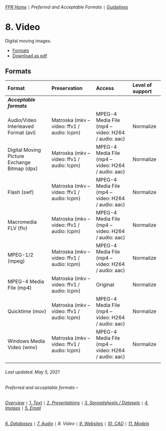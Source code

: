 ###### [FPR Home](../README.md) `|` Preferred and Acceptable Formats `|` [Guidelines](../explanations/00-intro.md)

# 8. Video
Digital moving images.

- [Formats](#formats)
- [Download as pdf](../downloads/08-video.pdf)

## Formats
| Format | Preservation | Access | Level of support |
| :---   | :---         | :---   | :---               |
| ***Acceptable formats*** |
| Audio/Video Interleaved Format (avi) | Matroska (mkv – video: ffv1 / audio: lcpm) | MPEG-4 Media File (mp4 – video: H264 / audio: aac) | Normalize | 
| Digital Moving Picture Exchange Bitmap (dpx) | Matroska (mkv – video: ffv1 / audio: lcpm) | MPEG-4 Media File (mp4 – video: H264 / audio: aac) | Normalize | 
| Flash (swf) | Matroska (mkv – video: ffv1 / audio: lcpm) | MPEG-4 Media File (mp4 – video: H264 / audio: aac) | Normalize | 
| Macromedia FLV (flv) | Matroska (mkv – video: ffv1 / audio: lcpm) | MPEG-4 Media File (mp4 – video: H264 / audio: aac) | Normalize | 
| MPEG-1/2 (mpeg) | Matroska (mkv – video: ffv1 / audio: lcpm) | MPEG-4 Media File (mp4 – video: H264 / audio: aac) | Normalize | 
| MPEG-4 Media File (mp4) | Matroska (mkv – video: ffv1 / audio: lcpm) | Original | Normalize | 
| Quicktime (mov) | Matroska (mkv – video: ffv1 / audio: lcpm) | MPEG-4 Media File (mp4 – video: H264 / audio: aac) | Normalize | 
| Windows Media Video (wmv) | Matroska (mkv – video: ffv1 / audio: lcpm) | MPEG-4 Media File (mp4 – video: H264 / audio: aac) | Normalize | 
| |

###### Last updated: May 5, 2021

###### Preferred and acceptable formats –
###### [Overview](00-fpr.md) `|` [1. Text](01-text-documents.md) `|` [2. Presentations](02-presentations.md) `|` [3. Spreadsheets / Datasets](03-spreadsheets-and-datasets.md) `|` [4. Images](04-images.md) `|` [5. Email](05-email.md)
###### [6. Databases](06-databases.md) `|` [7. Audio](07-audio.md) `|` 8. Video `|` [9. Websites](09-websites.md) `|` [10. CAD](10-cad.md) `|` [11. Models](11-models.md)